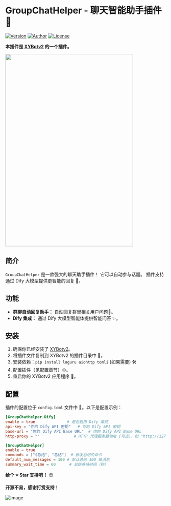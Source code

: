 # GroupChatHelper - 聊天智能助手插件 📝

[![Version](https://img.shields.io/github/v/release/your_username/GroupChatHelper)](https://github.com/your_username/GroupChatHelper/releases)
[![Author](https://img.shields.io/badge/Author-%E8%80%81%E5%A4%8F%E7%9A%84%E9%87%91%E5%BA%93-blue)](https://github.com/your_username)
[![License](https://img.shields.io/github/license/your_username/GroupChatHelper)](LICENSE)

**本插件是 [XYBotv2](https://github.com/HenryXiaoYang/XYBotv2) 的一个插件。**

<img src="https://github.com/user-attachments/assets/a2627960-69d8-400d-903c-309dbeadf125" width="400" height="600">

## 简介

`GroupChatHelper` 是一款强大的聊天助手插件！ 它可以自动参与话题。 插件支持通过 Dify 大模型提供更智能的回复 🧠。

## 功能

*   **群聊自动回复助手：** 自动回复群里相关用户问题🧾。
*   **Dify 集成：** 通过 Dify 大模型智能体提供智能问答 ✨。


## 安装

1.  确保你已经安装了 [XYBotv2]([https://github.com/HenryXiaoYang/XYBotV2])。
2.  将插件文件复制到 XYBotv2 的插件目录中 📂。
3.  安装依赖：`pip install loguru aiohttp tomli` (如果需要) 🛠️
4.  配置插件（见配置章节）⚙️。
5.  重启你的 XYBotv2 应用程序 🔄。

## 配置

插件的配置位于 `config.toml` 文件中 📝。以下是配置示例：

```toml
[GroupChatHelper.Dify]
enable = true              # 是否启用 Dify 集成
api-key = "你的 Dify API 密钥"   # 你的 Dify API 密钥
base-url = "你的 Dify API Base URL"  # 你的 Dify API Base URL
http-proxy = ""               # HTTP 代理服务器地址 (可选)，如 "http://127.0.0.1:7890"

[GroupChatHelper]
enable = true
commands = ["$总结", "总结"]  # 触发总结的命令
default_num_messages = 100 # 默认总结 100 条消息
summary_wait_time = 60      # 总结等待时间（秒）
```

**给个 ⭐ Star 支持吧！** 😊

**开源不易，感谢打赏支持！**

![image](https://github.com/user-attachments/assets/2dde3b46-85a1-4f22-8a54-3928ef59b85f)
